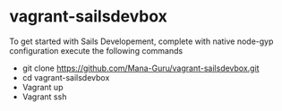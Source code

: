 # vagrant-sailsdevbox 


To get started with Sails Developement, complete with native node-gyp configuration execute the following commands

  * git clone https://github.com/Mana-Guru/vagrant-sailsdevbox.git
  * cd vagrant-sailsdevbox
  * Vagrant up
  * Vagrant ssh
